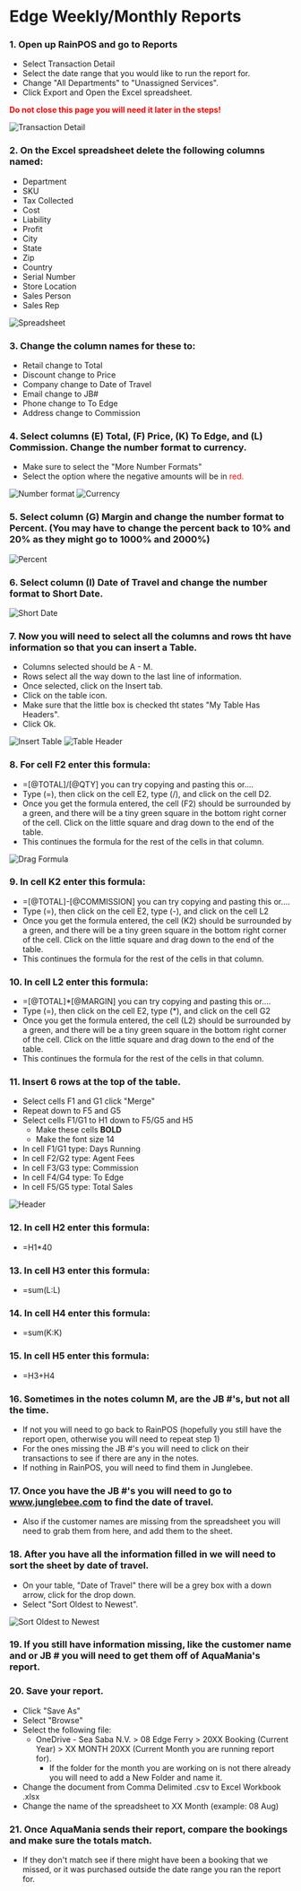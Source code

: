 # Edge Weekly/Monthly Reports
### 1. Open up RainPOS and go to Reports
  - Select Transaction Detail
  - Select the date range that you would like to run the report for.
  - Change "All Departments" to "Unassigned Services".
  - Click Export and Open the Excel spreadsheet.

**<span style="color: red;"> Do not close this page you will need it later in the steps!**

![Transaction Detail](../Images/Reports/TransactionDetail.png)

### 2. On the Excel spreadsheet delete the following columns named:
  - Department
  - SKU
  - Tax Collected
  - Cost
  - Liability
  - Profit
  - City
  - State
  - Zip
  - Country
  - Serial Number
  - Store Location
  - Sales Person
  - Sales Rep

![Spreadsheet](../Images/Reports/Spreadsheet.png)

### 3. Change the column names for these to:
  - Retail change to Total
  - Discount change to Price
  - Company change to Date of Travel
  - Email change to JB#
  - Phone change to To Edge
  - Address change to Commission

### 4. Select columns (E) Total, (F) Price, (K) To Edge, and (L) Commission. Change the number format to currency.
  - Make sure to select the "More Number Formats"
  - Select the option where the negative amounts will be in <span style="color: red;"> red.

![Number format](../Images/Reports/NumberFormat.png)
![Currency](../Images/Reports/Currency.png)

### 5. Select column (G) Margin and change the number format to Percent. (You may have to change the percent back to 10% and 20% as they might go to 1000% and 2000%)

![Percent](../Images/Reports/Percent.png)

### 6. Select column (I) Date of Travel and change the number format to Short Date.

![Short Date](../Images/Reports/ShortDate.png)

### 7. Now you will need to select all the columns and rows tht have information so that you can insert a Table.
  - Columns selected should be A - M.
  - Rows select all the way down to the last line of information.
  - Once selected, click on the Insert tab.
  - Click on the table icon.
  - Make sure that the little box is checked tht states "My Table Has Headers".
  - Click Ok.

![Insert Table](../Images/Reports/InsertTable.png)
![Table Header](../Images/Reports/TableHeader.png)

### 8. For cell F2 enter this formula:
  - =[@TOTAL]/[@QTY] you can try copying and pasting this or....
  - Type (=), then click on the cell E2, type (/), and click on the cell D2. 
  - Once you get the formula entered, the cell (F2) should be surrounded by a green, and there will be a tiny green square in the bottom right corner of the cell. Click on the little square and drag down to the end of the table.
  - This continues the formula for the rest of the cells in that column.

![Drag Formula](../Images/Reports/DragFormulas.png)

### 9. In cell K2 enter this formula:
  - =[@TOTAL]-[@COMMISSION] you can try copying and pasting this or....
  - Type (=), then click on the cell E2, type (-), and click on the cell L2
  - Once you get the formula entered, the cell (K2) should be surrounded by a green, and there will be a tiny green square in the bottom right corner of the cell. Click on the little square and drag down to the end of the table.
  - This continues the formula for the rest of the cells in that column.

### 10. In cell L2 enter this formula:
  - =[@TOTAL]*[@MARGIN] you can try copying and pasting this or....
  - Type (=), then click on the cell E2, type (*), and click on the cell G2
  - Once you get the formula entered, the cell (L2) should be surrounded by a green, and there will be a tiny green square in the bottom right corner of the cell. Click on the little square and drag down to the end of the table.
  - This continues the formula for the rest of the cells in that column.

### 11. Insert 6 rows at the top of the table.
  - Select cells F1 and G1 click "Merge"
  - Repeat down to F5 and G5
  - Select cells F1/G1 to H1 down to F5/G5 and H5
      - Make these cells **BOLD**
      - Make the font size 14
  - In cell F1/G1 type: Days Running
  - In cell F2/G2 type: Agent Fees
  - In cell F3/G3 type: Commission
  - In cell F4/G4 type: To Edge
  - In cell F5/G5 type: Total Sales

![Header](../Images/Reports/Header.png)

### 12. In cell H2 enter this formula:
  - =H1*40

### 13. In cell H3 enter this formula:
  - =sum(L:L)

### 14. In cell H4 enter this formula:
  - =sum(K:K)

### 15. In cell H5 enter this formula:
  - =H3+H4

### 16. Sometimes in the notes column M, are the JB #'s, but not all the time.
  - If not you will need to go back to RainPOS (hopefully you still have the report open, otherwise you will need to repeat step 1)
  - For the ones missing the JB #'s you will need to click on their transactions to see if there are any in the notes.
  - If nothing in RainPOS, you will need to find them in Junglebee.

### 17. Once you have the JB #'s you will need to go to www.junglebee.com to find the date of travel.
  - Also if the customer names are missing from the spreadsheet you will need to grab them from here, and add them to the sheet.

### 18. After you have all the information filled in we will need to sort the sheet by date of travel.
  - On your table, "Date of Travel" there will be a grey box with a down arrow, click for the drop down.
  - Select "Sort Oldest to Newest".

![Sort Oldest to Newest](../Images/Report/../Reports/SortOldest2Newest.png)

### 19. If you still have information missing, like the customer name and or JB # you will need to get them off of AquaMania's report.

### 20. Save your report.
  - Click "Save As"
  - Select "Browse"
  - Select the following file:
      - OneDrive - Sea Saba N.V. > 08 Edge Ferry > 20XX Booking (Current Year) > XX MONTH 20XX (Current Month you are running report for).
        - If the folder for the month you are working on is not there already you will need to add a New Folder and name it.
  - Change the document from Comma Delimited .csv to Excel Workbook .xlsx
  - Change the name of the spreadsheet to XX Month (example: 08 Aug)

### 21. Once AquaMania sends their report, compare the bookings and make sure the totals match.
  - If they don't match see if there might have been a booking that we missed, or it was purchased outside the date range you ran the report for.